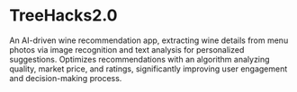 # TreeHacks2.0
An AI-driven wine recommendation app, extracting wine details from menu photos via image recognition and text analysis for personalized suggestions. Optimizes recommendations with an algorithm analyzing quality, market price, and ratings, significantly improving user engagement and decision-making process.
